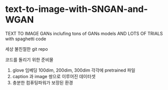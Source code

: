 # text-to-image-with-SNGAN-and-WGAN
TEXT TO IMAGE GANs inclufing tons of GANs models AND LOTS OF TRIALS with spaghetti code

세상 불친절한 git repo

코드를 돌리기 위한 준비물

1. glove 임베딩 100dim, 200dim, 300dim 각각에 pretrained 파일
2. caption 과 image 쌍으로 이루어진 데이터셋
3. 충분한 컴퓨팅파워가 보장된 환경
